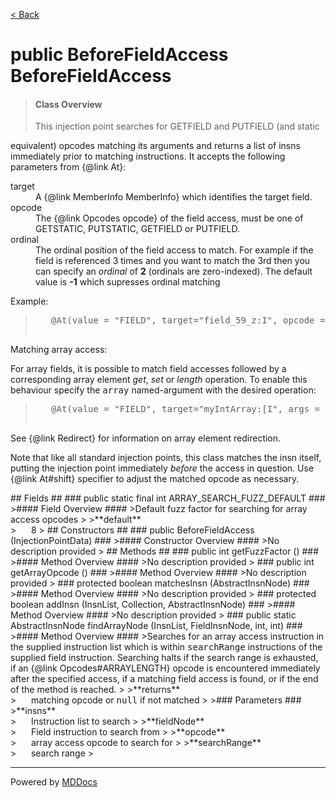 [< Back](../README.md)
# public BeforeFieldAccess BeforeFieldAccess #
>#### Class Overview ####
><p>This injection point searches for GETFIELD and PUTFIELD (and static
 equivalent) opcodes matching its arguments and returns a list of insns
 immediately prior to matching instructions. It accepts the following
 parameters from {@link At}:
 </p>
 
 <dl>
   <dt>target</dt>
   <dd>A {@link MemberInfo MemberInfo} which identifies the target field.</dd>
   <dt>opcode</dt>
   <dd>The {@link Opcodes opcode} of the field access, must be one of
   GETSTATIC, PUTSTATIC, GETFIELD or PUTFIELD.</dd>
   <dt>ordinal</dt>
   <dd>The ordinal position of the field access to match. For example if the
   field is referenced 3 times and you want to match the 3rd then you can
   specify an <em>ordinal</em> of <b>2</b> (ordinals are zero-indexed). The
   default value is <b>-1</b> which supresses ordinal matching</dd>
 </dl>
 
 <p>Example:</p>
 <blockquote><pre>
   &#064;At(value = "FIELD", target="field_59_z:I", opcode = Opcodes.GETFIELD)
 </pre>
 </blockquote>
 
 <p>Matching array access:</p>
 <p>For array fields, it is possible to match field accesses followed by a
 corresponding array element <em>get</em>, <em>set</em> or <em>length</em>
 operation. To enable this behaviour specify the <tt>array</tt> named-argument
 with the desired operation:</p> 
 
 <blockquote><pre>
   &#064;At(value = "FIELD", target="myIntArray:[I", args = "array=get")
 </pre>
 </blockquote>
 
 <p>See {@link Redirect} for information on array element redirection.</p>
 
 <p>Note that like all standard injection points, this class matches the insn
 itself, putting the injection point immediately <em>before</em> the access in
 question. Use {@link At#shift} specifier to adjust the matched opcode as
 necessary.</p>
## Fields ##
### public static final int ARRAY_SEARCH_FUZZ_DEFAULT ###
>#### Field Overview ####
>Default fuzz factor for searching for array access opcodes
>
>**default**<br />
>&nbsp;&nbsp;&nbsp;&nbsp;&nbsp;&nbsp;8
>
## Constructors ##
### public BeforeFieldAccess (InjectionPointData) ###
>#### Constructor Overview ####
>No description provided
>
## Methods ##
### public int getFuzzFactor () ###
>#### Method Overview ####
>No description provided
>
### public int getArrayOpcode () ###
>#### Method Overview ####
>No description provided
>
### protected boolean matchesInsn (AbstractInsnNode) ###
>#### Method Overview ####
>No description provided
>
### protected boolean addInsn (InsnList, Collection, AbstractInsnNode) ###
>#### Method Overview ####
>No description provided
>
### public static AbstractInsnNode findArrayNode (InsnList, FieldInsnNode, int, int) ###
>#### Method Overview ####
>Searches for an array access instruction in the supplied instruction list
 which is within <tt>searchRange</tt> instructions of the supplied field
 instruction. Searching halts if the search range is exhausted, if an
 {@link Opcodes#ARRAYLENGTH} opcode is encountered immediately after the
 specified access, if a matching field access is found, or if the end of 
 the method is reached.
>
>**returns**<br />
>&nbsp;&nbsp;&nbsp;&nbsp;&nbsp;&nbsp;matching opcode or <tt>null</tt> if not matched
>
>### Parameters ###
>**insns**<br />
>&nbsp;&nbsp;&nbsp;&nbsp;&nbsp;&nbsp;Instruction list to search
>
>**fieldNode**<br />
>&nbsp;&nbsp;&nbsp;&nbsp;&nbsp;&nbsp;Field instruction to search from
>
>**opcode**<br />
>&nbsp;&nbsp;&nbsp;&nbsp;&nbsp;&nbsp;array access opcode to search for
>
>**searchRange**<br />
>&nbsp;&nbsp;&nbsp;&nbsp;&nbsp;&nbsp;search range
>

---
Powered by [MDDocs](https://github.com/VRCube/MDDocs)